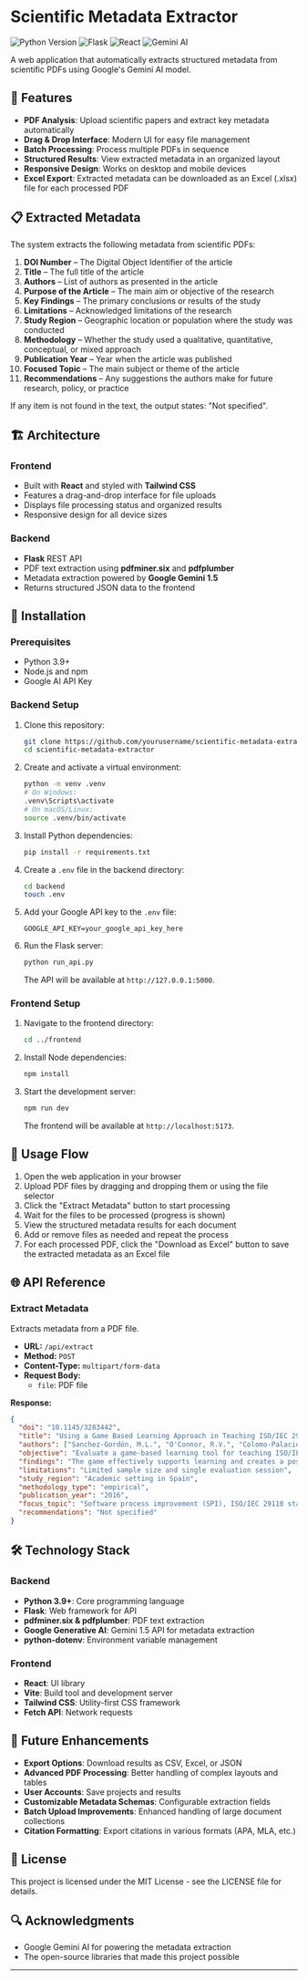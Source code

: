 # Scientific Metadata Extractor

![Python Version](https://img.shields.io/badge/Python-3.9+-blue.svg)
![Flask](https://img.shields.io/badge/Flask-3.1.1-green.svg)
![React](https://img.shields.io/badge/React-Latest-61dafb.svg)
![Gemini AI](https://img.shields.io/badge/Gemini%20AI-1.5-orange.svg)

A web application that automatically extracts structured metadata from scientific PDFs using Google's Gemini AI model.

## 🚀 Features

- **PDF Analysis**: Upload scientific papers and extract key metadata automatically
- **Drag & Drop Interface**: Modern UI for easy file management
- **Batch Processing**: Process multiple PDFs in sequence
- **Structured Results**: View extracted metadata in an organized layout
- **Responsive Design**: Works on desktop and mobile devices
- **Excel Export**: Extracted metadata can be downloaded as an Excel (.xlsx) file for each processed PDF

## 📋 Extracted Metadata

The system extracts the following metadata from scientific PDFs:

1. **DOI Number** – The Digital Object Identifier of the article
2. **Title** – The full title of the article
3. **Authors** – List of authors as presented in the article
4. **Purpose of the Article** – The main aim or objective of the research
5. **Key Findings** – The primary conclusions or results of the study
6. **Limitations** – Acknowledged limitations of the research
7. **Study Region** – Geographic location or population where the study was conducted
8. **Methodology** – Whether the study used a qualitative, quantitative, conceptual, or mixed approach
9. **Publication Year** – Year when the article was published
10. **Focused Topic** – The main subject or theme of the article
11. **Recommendations** – Any suggestions the authors make for future research, policy, or practice

If any item is not found in the text, the output states: "Not specified".

## 🏗️ Architecture

### Frontend

- Built with **React** and styled with **Tailwind CSS**
- Features a drag-and-drop interface for file uploads
- Displays file processing status and organized results
- Responsive design for all device sizes

### Backend

- **Flask** REST API
- PDF text extraction using **pdfminer.six** and **pdfplumber**
- Metadata extraction powered by **Google Gemini 1.5**
- Returns structured JSON data to the frontend

## 🔧 Installation

### Prerequisites

- Python 3.9+
- Node.js and npm
- Google AI API Key

### Backend Setup

1. Clone this repository:
   ```bash
   git clone https://github.com/yourusername/scientific-metadata-extractor.git
   cd scientific-metadata-extractor
   ```

2. Create and activate a virtual environment:
   ```bash
   python -m venv .venv
   # On Windows:
   .venv\Scripts\activate
   # On macOS/Linux:
   source .venv/bin/activate
   ```

3. Install Python dependencies:
   ```bash
   pip install -r requirements.txt
   ```

4. Create a `.env` file in the backend directory:
   ```bash
   cd backend
   touch .env
   ```

5. Add your Google API key to the `.env` file:
   ```
   GOOGLE_API_KEY=your_google_api_key_here
   ```

6. Run the Flask server:
   ```bash
   python run_api.py
   ```
   The API will be available at `http://127.0.0.1:5000`.

### Frontend Setup

1. Navigate to the frontend directory:
   ```bash
   cd ../frontend
   ```

2. Install Node dependencies:
   ```bash
   npm install
   ```

3. Start the development server:
   ```bash
   npm run dev
   ```
   The frontend will be available at `http://localhost:5173`.

## 🔄 Usage Flow

1. Open the web application in your browser
2. Upload PDF files by dragging and dropping them or using the file selector
3. Click the "Extract Metadata" button to start processing
4. Wait for the files to be processed (progress is shown)
5. View the structured metadata results for each document
6. Add or remove files as needed and repeat the process
7. For each processed PDF, click the "Download as Excel" button to save the extracted metadata as an Excel file

## 🌐 API Reference

### Extract Metadata

Extracts metadata from a PDF file.

- **URL:** `/api/extract`
- **Method:** `POST`
- **Content-Type:** `multipart/form-data`
- **Request Body:** 
  - `file`: PDF file

**Response:**
```json
{
  "doi": "10.1145/3283442",
  "title": "Using a Game Based Learning Approach in Teaching ISO/IEC 29110",
  "authors": ["Sanchez-Gordón, M.L.", "O'Connor, R.V.", "Colomo-Palacios, R."],
  "objective": "Evaluate a game-based learning tool for teaching ISO/IEC 29110 standard",
  "findings": "The game effectively supports learning and creates a positive experience",
  "limitations": "Limited sample size and single evaluation session",
  "study_region": "Academic setting in Spain",
  "methodology_type": "empirical",
  "publication_year": "2016",
  "focus_topic": "Software process improvement (SPI), ISO/IEC 29110 standard, Very Small Entities",
  "recommendations": "Not specified"
}
```

## 🛠️ Technology Stack

### Backend
- **Python 3.9+**: Core programming language
- **Flask**: Web framework for API
- **pdfminer.six & pdfplumber**: PDF text extraction
- **Google Generative AI**: Gemini 1.5 API for metadata extraction
- **python-dotenv**: Environment variable management

### Frontend
- **React**: UI library
- **Vite**: Build tool and development server
- **Tailwind CSS**: Utility-first CSS framework
- **Fetch API**: Network requests

## 🔮 Future Enhancements

- **Export Options**: Download results as CSV, Excel, or JSON
- **Advanced PDF Processing**: Better handling of complex layouts and tables
- **User Accounts**: Save projects and results
- **Customizable Metadata Schemas**: Configurable extraction fields
- **Batch Upload Improvements**: Enhanced handling of large document collections
- **Citation Formatting**: Export citations in various formats (APA, MLA, etc.)

## 📝 License

This project is licensed under the MIT License - see the LICENSE file for details.

## 🔍 Acknowledgments

- Google Gemini AI for powering the metadata extraction
- The open-source libraries that made this project possible

---

